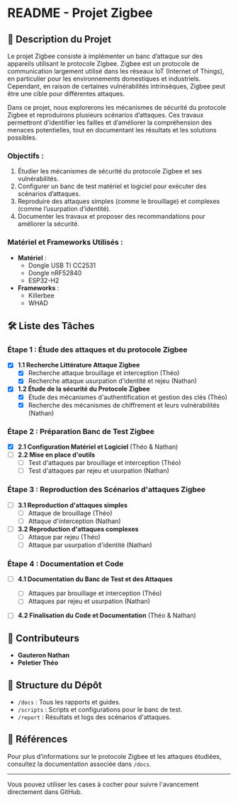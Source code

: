 # README - Projet Zigbee

## 📖 Description du Projet
Le projet Zigbee consiste à implémenter un banc d’attaque sur des appareils utilisant le protocole Zigbee. Zigbee est un protocole de communication largement utilisé dans les réseaux IoT (Internet of Things), en particulier pour les environnements domestiques et industriels. Cependant, en raison de certaines vulnérabilités intrinsèques, Zigbee peut être une cible pour différentes attaques.

Dans ce projet, nous explorerons les mécanismes de sécurité du protocole Zigbee et reproduirons plusieurs scénarios d’attaques. Ces travaux permettront d’identifier les failles et d’améliorer la compréhension des menaces potentielles, tout en documentant les résultats et les solutions possibles.

### Objectifs :
1. Étudier les mécanismes de sécurité du protocole Zigbee et ses vulnérabilités.
2. Configurer un banc de test matériel et logiciel pour exécuter des scénarios d’attaques.
3. Reproduire des attaques simples (comme le brouillage) et complexes (comme l’usurpation d’identité).
4. Documenter les travaux et proposer des recommandations pour améliorer la sécurité.

### Matériel et Frameworks Utilisés :
- **Matériel** :
  - Dongle USB TI CC2531
  - Dongle nRF52840
  - ESP32-H2
- **Frameworks** :
  - Killerbee
  - WHAD

## 🛠️ Liste des Tâches

### Étape 1 : Étude des attaques et du protocole Zigbee
- [x] **1.1 Recherche Littérature Attaque Zigbee**
  - [x] Recherche attaque brouillage et interception (Théo)
  - [x] Recherche attaque usurpation d'identité et rejeu (Nathan)
- [x] **1.2 Étude de la sécurité du Protocole Zigbee**
  - [x] Étude des mécanismes d'authentification et gestion des clés (Théo)
  - [x] Recherche des mécanismes de chiffrement et leurs vulnérabilités (Nathan)

### Étape 2 : Préparation Banc de Test Zigbee
- [x] **2.1 Configuration Matériel et Logiciel** (Théo & Nathan)
- [ ] **2.2 Mise en place d'outils**
  - [ ] Test d'attaques par brouillage et interception (Théo)
  - [ ] Test d'attaques par rejeu et usurpation (Nathan)

### Étape 3 : Reproduction des Scénarios d'attaques Zigbee
- [ ] **3.1 Reproduction d'attaques simples**
  - [ ] Attaque de brouillage (Théo)
  - [ ] Attaque d'interception (Nathan)
- [ ] **3.2 Reproduction d'attaques complexes**
  - [ ] Attaque par rejeu (Théo)
  - [ ] Attaque par usurpation d'identité (Nathan)

### Étape 4 : Documentation et Code
- [ ] **4.1 Documentation du Banc de Test et des Attaques**
  - [ ] Attaques par brouillage et interception (Théo)
  - [ ] Attaques par rejeu et usurpation (Nathan)
- [ ] **4.2 Finalisation du Code et Documentation** (Théo & Nathan)



## 🤝 Contributeurs
- **Gauteron Nathan**
- **Peletier Théo**

## 📂 Structure du Dépôt
- `/docs` : Tous les rapports et guides.
- `/scripts` : Scripts et configurations pour le banc de test.
- `/report` : Résultats et logs des scénarios d'attaques.

## 📖 Références
Pour plus d’informations sur le protocole Zigbee et les attaques étudiées, consultez la documentation associée dans `/docs`.

---

Vous pouvez utiliser les cases à cocher pour suivre l'avancement directement dans GitHub.
